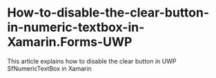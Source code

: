 # How-to-disable-the-clear-button-in-numeric-textbox-in-Xamarin.Forms-UWP
This article explains how to disable the clear button in UWP SfNumericTextBox in Xamarin
